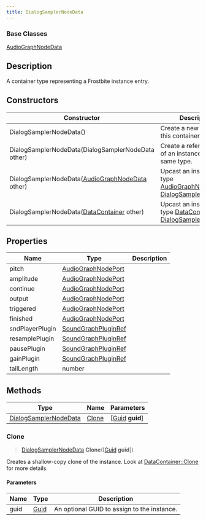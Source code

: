 ```yaml
---
title: DialogSamplerNodeData
---
```

### Base Classes

[AudioGraphNodeData](AudioGraphNodeData)

## Description

A container type representing a Frostbite instance entry.

## Constructors

| Constructor                                                                      | Description                                                                                                                       |
| -------------------------------------------------------------------------------- | --------------------------------------------------------------------------------------------------------------------------------- |
| DialogSamplerNodeData()                                                          | Create a new instance of this container type.                                                                                     |
| DialogSamplerNodeData(DialogSamplerNodeData other)                               | Create a reference copy of an instance of the same type.                                                                          |
| DialogSamplerNodeData([AudioGraphNodeData](AudioGraphNodeData) other)            | Upcast an instance of type [AudioGraphNodeData](AudioGraphNodeData) to [DialogSamplerNodeData](DialogSamplerNodeData).            |
| DialogSamplerNodeData([DataContainer](/vext/ref/shared/class/datacontainer) other) | Upcast an instance of type [DataContainer](/vext/ref/shared/class/datacontainer) to [DialogSamplerNodeData](DialogSamplerNodeData). |

## Properties

| Name            | Type                                       | Description |
| --------------- | ------------------------------------------ | ----------- |
| pitch           | [AudioGraphNodePort](AudioGraphNodePort)   |             |
| amplitude       | [AudioGraphNodePort](AudioGraphNodePort)   |             |
| continue        | [AudioGraphNodePort](AudioGraphNodePort)   |             |
| output          | [AudioGraphNodePort](AudioGraphNodePort)   |             |
| triggered       | [AudioGraphNodePort](AudioGraphNodePort)   |             |
| finished        | [AudioGraphNodePort](AudioGraphNodePort)   |             |
| sndPlayerPlugin | [SoundGraphPluginRef](SoundGraphPluginRef) |             |
| resamplePlugin  | [SoundGraphPluginRef](SoundGraphPluginRef) |             |
| pausePlugin     | [SoundGraphPluginRef](SoundGraphPluginRef) |             |
| gainPlugin      | [SoundGraphPluginRef](SoundGraphPluginRef) |             |
| tailLength      | number                                     |             |

## Methods

| Type                                           | Name            | Parameters                                     |
| ---------------------------------------------- | --------------- | ---------------------------------------------- |
| [DialogSamplerNodeData](DialogSamplerNodeData) | [Clone](#clone) | \[[Guid](/vext/ref/shared/class/guid) **guid**\] |

### Clone

> [DialogSamplerNodeData](DialogSamplerNodeData) **Clone**(\[[Guid](/vext/ref/shared/class/guid) **guid**\])

Creates a shallow-copy clone of the instance. Look at [DataContainer::Clone](/vext/ref/shared/class/datacontainer#clone) for more details.

#### Parameters

| Name | Type         | Description                                 |
| ---- | ------------ | ------------------------------------------- |
| guid | [Guid](Guid) | An optional GUID to assign to the instance. |
